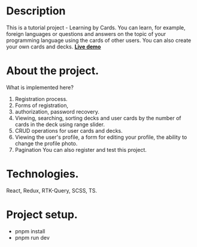 # Description

This is a tutorial project - Learning by Cards. You can learn, for example, foreign languages or questions and answers on the topic of your programming language using the cards of other users. You can also create your own cards and decks.
**[Live demo]([URL](https://flash-cards-ruby-two.vercel.app/))**

# About the project.
What is implemented here?

1. Registration process. 
2. Forms of registration, 
3. authorization, password recovery.
4. Viewing, searching, sorting decks and user cards by the number of cards in the deck using range slider.
5. CRUD operations for user cards and decks.
6. Viewing the user's profile, a form for editing your profile, the ability to change the profile photo.
7. Pagination
You can also register and test this project.
# Technologies.
React, Redux, RTK-Query, SCSS, TS.
# Project setup.
- pnpm install
- pnpm run dev
